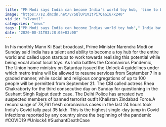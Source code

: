 ```yaml
---
title: "PM Modi says India can become India's world toy hub, 'time to be vocal about local' Oneindia News"
image: "https://s2.dmcdn.net/v/SQlUP1VItPi7QaGI8/x240"
vid_id: "x7vuvtl"
categories: "news"
tags: ["PM Modi says India can become Indias world toy hub"," India battles the Coronavirus Pandemic","  Rhea Chakraborty"]
date: "2020-08-31T03:28:05+03:00"
---
```

In his monthly Mann Ki Baat broadcast, Prime Minister Narendra Modi on Sunday said India has a talent and ability to become a toy hub for the entire world and called upon startups to work towards realising this potential while being vocal about local toys. As India battles the Coronavirus Pandemic, The Union home ministry on Saturday issued the Unlock 4 guidelines under which  metro trains will be allowed to resume services from September 7 in a graded manner, while social and religious congregations of up to 100 people will be permitted from September 21. The CBI called actress Rhea Chakraborty for the third consecutive day on Sunday for questioning in the Sushant Singh Rajput death case. The Delhi Police has arrested two suspected members of banned terrorist outfit Khalistan Zindabad Force.A record surge of 78,761 fresh coronavirus cases in the last 24 hours took India's Covid tally past 35 lakh. This is the highest single-day jump in Covid infections reported by any country since the beginning of the pandemic  <br>#COVID19   #Unlock4  #SushantDeathCase
